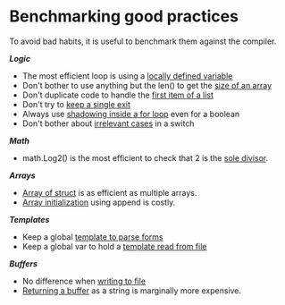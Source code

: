 # Benchmarking good practices

To avoid bad habits, it is useful to benchmark them against the compiler.

***Logic***
- The most efficient loop is using a [locally defined variable](./src/forloops/README.md)
- Don't bother to use anything but the len() to get the [size of an array](./src/lenarray/README.md)
- Don't duplicate code to handle the [first item of a list](./src/firstitem/README.md)
- Don't try to [keep a single exit](./src/singleexit/README.md)
- Always use [shadowing inside a for loop](./src/isvalid/README.md) even for a boolean
- Don't bother about [irrelevant cases](./src/switch/README.md) in a switch 

***Math***
- math.Log2() is the most efficient to check that 2 is the [sole divisor](./src/switch/README.md). 

***Arrays***
- [Array of struct](./src/arraysstruct/README.md) is as efficient as multiple arrays.
- [Array initialization](./src/arrayinit/README.md) using append is costly.

***Templates***
- Keep a global [template to parse forms](src/formparse/README.md)
- Keep a global var to hold a [template read from file](src/tmplfile/README.md)

***Buffers***
- No difference when [writing to file](src/tofile/README.md) 
- [Returning a buffer](src/returnbuffer/README.md) as a string is marginally more expensive.
 